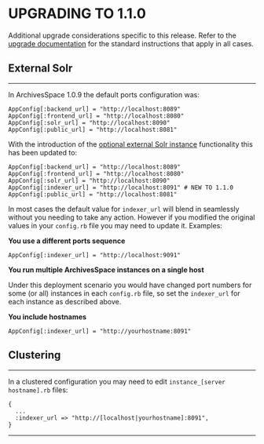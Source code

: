 # UPGRADING TO 1.1.0

Additional upgrade considerations specific to this release. Refer to the [upgrade documentation](https://archivesspace.github.io/archivesspace/user/upgrading-to-a-new-release-of-archivesspace/) for the standard instructions that apply in all cases.

## External Solr
-------------

In ArchivesSpace 1.0.9 the default ports configuration was:

```
AppConfig[:backend_url] = "http://localhost:8089"
AppConfig[:frontend_url] = "http://localhost:8080"
AppConfig[:solr_url] = "http://localhost:8090"
AppConfig[:public_url] = "http://localhost:8081"
```

With the introduction of the [optional external Solr instance](https://archivesspace.github.io/archivesspace/user/running-archivesspace-with-external-solr/) functionality this has been updated to:

```
AppConfig[:backend_url] = "http://localhost:8089"
AppConfig[:frontend_url] = "http://localhost:8080"
AppConfig[:solr_url] = "http://localhost:8090"
AppConfig[:indexer_url] = "http://localhost:8091" # NEW TO 1.1.0
AppConfig[:public_url] = "http://localhost:8081"
```

In most cases the default value for `indexer_url` will blend in seamlessly without you needing to take any action. However if you modified the original values in your `config.rb` file you may need to update it. Examples:

**You use a different ports sequence**

```
AppConfig[:indexer_url] = "http://localhost:9091"
```

**You run multiple ArchivesSpace instances on a single host**

Under this deployment scenario you would have changed port numbers for some (or all) instances in each `config.rb` file, so set the `indexer_url` for each instance as described above.

**You include hostnames**

```
AppConfig[:indexer_url] = "http://yourhostname:8091"
```

## Clustering
----------

In a clustered configuration you may need to edit `instance_[server hostname].rb` files:

```
{
  ...
  :indexer_url => "http://[localhost|yourhostname]:8091",
}
```

---
